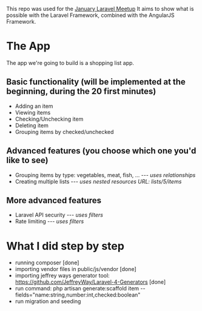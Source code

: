 This repo was used for the [January Laravel Meetup](http://www.meetup.com/Laravel-Brussels/events/148656682/)
It aims to show what is possible with the Laravel Framework, combined with the AngularJS Framework.

# The App

The app we're going to build is a shopping list app.

## Basic functionality (will be implemented at the beginning, during the 20 first minutes)

- Adding an item
- Viewing items
- Checking/Unchecking item
- Deleting item
- Grouping items by checked/unchecked

## Advanced features (you choose which one you'd like to see)

- Grouping items by type: vegetables, meat, fish, ...   --- *uses relationships*
- Creating multiple lists                               --- *uses nested resources URL: lists/5/items*

## More advanced features

- Laravel API security                                  --- *uses filters*
- Rate limiting                                         --- *uses filters*


# What I did step by step



- running composer [done]
- importing vendor files in public/js/vendor [done]
- importing jeffrey ways generator tool: https://github.com/JeffreyWay/Laravel-4-Generators [done]
- run command: php artisan generate:scaffold item --fields="name:string,number:int,checked:boolean"
- run migration and seeding



